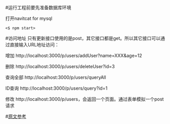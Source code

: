 #运行工程前要先准备数据库环境

打开navitcat for mysql

`<$ npm start>`

#访问地址
只有更新接口使用的是post，其它接口都是get。所以其它接口可以通过直接输入URL地址访问：

增加 http://localhost:3000/p/users/addUser?name=XXX&age=12

删除 http://localhost:3000/p/users/deleteUser?id=3

查询全部 http://localhost:3000/p/users/queryAll  	

ID查询 http://localhost:3000/p/users/query?id=1

修改 http://localhost:3000/p/users，会返回一个页面。通过表单模拟一个post请求

#<a href="http://www.alloyteam.com/2015/03/sexpressmysql/?utm_source=tuicool&utm_medium=referral" target="_blank">原文参考</a>
